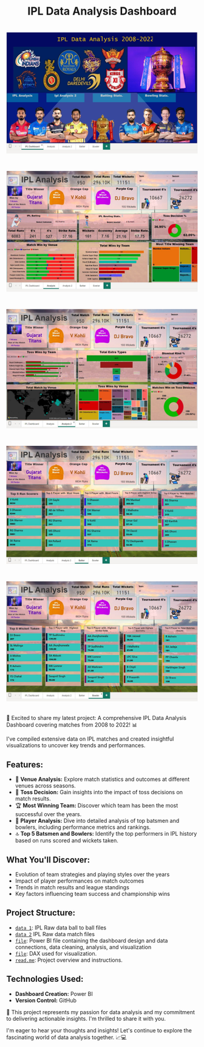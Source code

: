 #  <p align ="center"> IPL Data Analysis Dashboard

# <p align ="center">![Pic](https://github.com/Pandat-0052/IPL-Analysis-2008-2022/blob/main/Dashboard.JPG)</p>
# <p align ="center">![Pic](https://github.com/Pandat-0052/IPL-Analysis-2008-2022/blob/main/Ipl%201.JPG)</p>
# <p align ="center">![Pic](https://github.com/Pandat-0052/IPL-Analysis-2008-2022/blob/main/Ipl%202.JPG)</p>
# <p align ="center">![Pic](https://github.com/Pandat-0052/IPL-Analysis-2008-2022/blob/main/Ipl%203.JPG)</p>
# <p align ="center">![Pic](https://github.com/Pandat-0052/IPL-Analysis-2008-2022/blob/main/Ipl%204.JPG)</p>

🏏 Excited to share my latest project: A comprehensive IPL Data Analysis Dashboard covering matches from 2008 to 2022! 📊

I've compiled extensive data on IPL matches and created insightful visualizations to uncover key trends and performances.

## Features:

- 📍 **Venue Analysis:** Explore match statistics and outcomes at different venues across seasons.
- 🔀 **Toss Decision:** Gain insights into the impact of toss decisions on match results.
- 🏆 **Most Winning Team:** Discover which team has been the most successful over the years.
- 🏏 **Player Analysis:** Dive into detailed analysis of top batsmen and bowlers, including performance metrics and rankings.
- 🔝 **Top 5 Batsmen and Bowlers:** Identify the top performers in IPL history based on runs scored and wickets taken.

## What You'll Discover:

- Evolution of team strategies and playing styles over the years
- Impact of player performances on match outcomes
- Trends in match results and league standings
- Key factors influencing team success and championship wins

## Project Structure:

- [`data 1`](https://github.com/Pandat-0052/IPL-Analysis-2008-2022/blob/main/ipl_ball_by_ball_2008_2022.csv): IPL Raw  data ball to ball files
- [`data 2`](https://github.com/Pandat-0052/IPL-Analysis-2008-2022/blob/main/ipl_matches_2008_2022.csv) IPL Raw  data match files
- [`file`](https://github.com/Pandat-0052/IPL-Analysis-2008-2022/blob/main/IPL%202022.pbix):  Power BI file containing the dashboard design and data connections, data cleaning, analysis, and visualization
- [`file`](https://github.com/Pandat-0052/IPL-Analysis-2008-2022/blob/main/IPL%20DAX.txt): DAX used for visualization.
-  [`read.me`](https://github.com/Pandat-0052/IPL-Analysis-2008-2022/blob/main/README.md): Project overview and instructions.

## Technologies Used:

- **Dashboard Creation:** Power BI
- **Version Control:**  GitHub

🚀 This project represents my passion for data analysis and my commitment to delivering actionable insights. I'm thrilled to share it with you.

I'm eager to hear your thoughts and insights! Let's continue to explore the fascinating world of data analysis together. 📈💻
